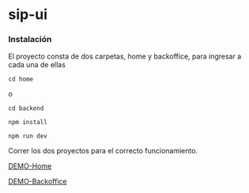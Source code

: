 # sip-ui

### Instalación

El proyecto consta de dos carpetas, home y backoffice, para ingresar a cada una de ellas

```
cd home
```

o

```
cd backend
```

```
npm install
```

```
npm run dev
```

Correr los dos proyectos para el correcto funcionamiento.

[DEMO-Home](https://sip-ui-home.vercel.app/)

[DEMO-Backoffice](https://sip-ui-home.vercel.app/backoffice)
